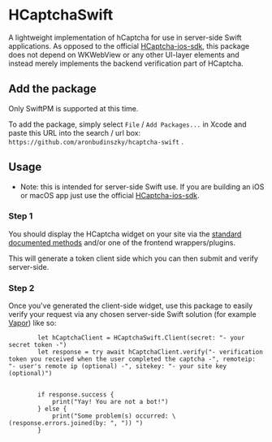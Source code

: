 # HCaptchaSwift

A lightweight implementation of hCaptcha for use in server-side Swift applications. As opposed to the official [HCaptcha-ios-sdk](https://github.com/hCaptcha/HCaptcha-ios-sdk), this package does not depend on WKWebView or any other UI-layer elements and instead merely implements the backend verification part of HCaptcha.

## Add the package

Only SwiftPM is supported at this time.

To add the package, simply select `File` / `Add Packages...` in Xcode and paste this URL into the search / url box: `https://github.com/aronbudinszky/hcaptcha-swift` .

## Usage

- Note: this is intended for server-side Swift use. If you are building an iOS or macOS app just use the official [HCaptcha-ios-sdk](https://github.com/hCaptcha/HCaptcha-ios-sdk).

### Step 1

You should display the HCaptcha widget on your site via the [standard documented methods](https://docs.hcaptcha.com/?utm_source=docs3#add-the-hcaptcha-widget-to-your-webpage) and/or one of the frontend wrappers/plugins.

This will generate a token client side which you can then submit and verify server-side.

### Step 2

Once you've generated the client-side widget, use this package to easily verify your request via any chosen server-side Swift solution (for example [Vapor](https://vapor.codes)) like so:

```
        let hCaptchaClient = HCaptchaSwift.Client(secret: "- your secret token -")
        let response = try await hCaptchaClient.verify("- verification token you received when the user completed the captcha -", remoteip: "- user's remote ip (optional) -", sitekey: "- your site key (optional)")


        if response.success {
            print("Yay! You are not a bot!")
        } else {
            print("Some problem(s) occurred: \(response.errors.joined(by: ", ")) ")
        }
```
